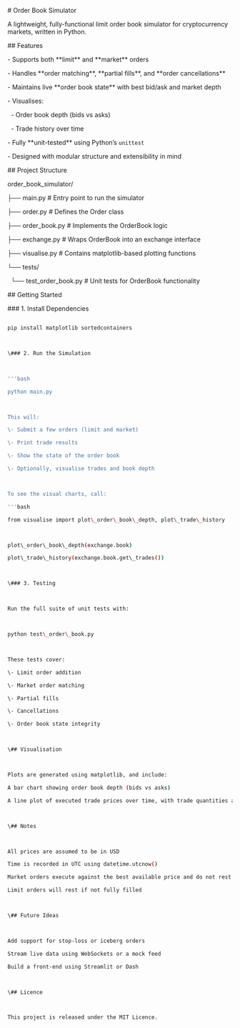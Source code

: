 \# Order Book Simulator



A lightweight, fully-functional limit order book simulator for cryptocurrency markets, written in Python.



\## Features



\- Supports both \*\*limit\*\* and \*\*market\*\* orders

\- Handles \*\*order matching\*\*, \*\*partial fills\*\*, and \*\*order cancellations\*\*

\- Maintains live \*\*order book state\*\* with best bid/ask and market depth

\- Visualises:

&nbsp; - Order book depth (bids vs asks)

&nbsp; - Trade history over time

\- Fully \*\*unit-tested\*\* using Python’s `unittest`

\- Designed with modular structure and extensibility in mind



\## Project Structure



order\_book\_simulator/

├── main.py # Entry point to run the simulator

├── order.py # Defines the Order class

├── order\_book.py # Implements the OrderBook logic

├── exchange.py # Wraps OrderBook into an exchange interface

├── visualise.py # Contains matplotlib-based plotting functions

└── tests/

&nbsp;          └── test\_order\_book.py # Unit tests for OrderBook functionality



\## Getting Started



\### 1. Install Dependencies



```bash

pip install matplotlib sortedcontainers



\### 2. Run the Simulation



'''bash

python main.py



This will:

\- Submit a few orders (limit and market)

\- Print trade results

\- Show the state of the order book

\- Optionally, visualise trades and book depth



To see the visual charts, call:

'''bash

from visualise import plot\_order\_book\_depth, plot\_trade\_history



plot\_order\_book\_depth(exchange.book)

plot\_trade\_history(exchange.book.get\_trades())



\### 3. Testing



Run the full suite of unit tests with:



python test\_order\_book.py



These tests cover:

\- Limit order addition

\- Market order matching

\- Partial fills

\- Cancellations

\- Order book state integrity



\## Visualisation



Plots are generated using matplotlib, and include:

A bar chart showing order book depth (bids vs asks)

A line plot of executed trade prices over time, with trade quantities annotated



\## Notes



All prices are assumed to be in USD

Time is recorded in UTC using datetime.utcnow()

Market orders execute against the best available price and do not rest on the book

Limit orders will rest if not fully filled



\## Future Ideas



Add support for stop-loss or iceberg orders

Stream live data using WebSockets or a mock feed

Build a front-end using Streamlit or Dash



\## Licence



This project is released under the MIT Licence.













